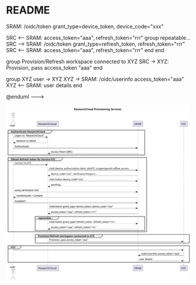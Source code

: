 # README

<!---
@startuml assets/ResearchCloud

title "ResearchCloud Provisioning Services"

actor user
participant SRC as "ResearchCloud"
participant SRAM

group Authenticate ResearchCloud
user -> SRC: Logon to "ResearchCloud"
user <-- SRC: Redirect to SRAM
user -> SRAM: Authenticate
SRC <-- SRAM: Access Token (SRC)
end

group Obtain Refresh token for Service XYZ
user -> SRC: connect to XYZ
SRC -> SRAM: /oidc/device_authorization client_id=XYZ, scope=openid+offline_access
SRC <-- SRAM: device_code="xxx", verification=https://...
SRC -> SRAM: /oidc/token device_code="xxx"
SRC <-- SRAM: pending...
user -> SRAM: using verification link
user <- SRAM: Authenticate + Consent
user -> SRAM: Accepted !
SRC --> SRAM: /oidc/token grant_type=device_token, device_code="xxx"

SRC <-- SRAM: access_token="aaa", refresh_token="rrr"
group repeatable...
SRC --> SRAM: /oidc/token grant_type=refresh_token, refresh_token="rrr"
SRC <-- SRAM: access_token="aaa", refresh_token="rrr"
end
end

group Provision/Refresh workspace connected to XYZ
SRC -> XYZ: Provision, pass access_token "aaa"
end

group XYZ
user -> XYZ
XYZ -> SRAM: /oidc/userinfo access_token="aaa"
XYZ <-- SRAM: user details
end

@enduml
--->

![ResearchCloud](assets/ResearchCloud.svg)

